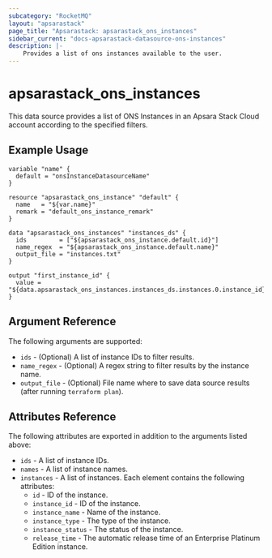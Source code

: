 ```yaml
---
subcategory: "RocketMQ"
layout: "apsarastack"
page_title: "Apsarastack: apsarastack_ons_instances"
sidebar_current: "docs-apsarastack-datasource-ons-instances"
description: |-
    Provides a list of ons instances available to the user.
---
```


# apsarastack\_ons\_instances

This data source provides a list of ONS Instances in an Apsara Stack Cloud account according to the specified filters.


## Example Usage

```
variable "name" {
  default = "onsInstanceDatasourceName"
}

resource "apsarastack_ons_instance" "default" {
  name   = "${var.name}"
  remark = "default_ons_instance_remark"
}

data "apsarastack_ons_instances" "instances_ds" {
  ids         = ["${apsarastack_ons_instance.default.id}"]
  name_regex  = "${apsarastack_ons_instance.default.name}"
  output_file = "instances.txt"
}

output "first_instance_id" {
  value = "${data.apsarastack_ons_instances.instances_ds.instances.0.instance_id}"
}
```

## Argument Reference

The following arguments are supported:

* `ids` - (Optional) A list of instance IDs to filter results.
* `name_regex` - (Optional) A regex string to filter results by the instance name. 
* `output_file` - (Optional) File name where to save data source results (after running `terraform plan`).

## Attributes Reference

The following attributes are exported in addition to the arguments listed above:

* `ids` - A list of instance IDs.
* `names` - A list of instance names.
* `instances` - A list of instances. Each element contains the following attributes:
  * `id` - ID of the instance.
  * `instance_id` - ID of the instance.
  * `instance_name` - Name of the instance.
  * `instance_type` - The type of the instance. 
  * `instance_status` - The status of the instance.
  * `release_time` - The automatic release time of an Enterprise Platinum Edition instance.
